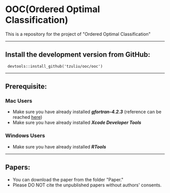 # OOC(Ordered Optimal Classification)
This is a repository for the project of "Ordered Optimal Classification"

---

## Install the development version from GitHub:
` devtools::install_github('tzuliu/ooc/ooc')`

---
## Prerequisite:

### Mac Users

* Make sure you have already installed ***gfortran-4.2.3*** (reference can be reached [here](https://cran.r-project.org/bin/macosx/tools/))
* Make sure you have already installed ***Xcode Developer Tools***

### Windows Users

* Make sure you have already installed ***RTools***
---
## Papers:

* You can download the paper from the folder "Paper."
* Please DO NOT cite the unpublished papers without authors' consents.
